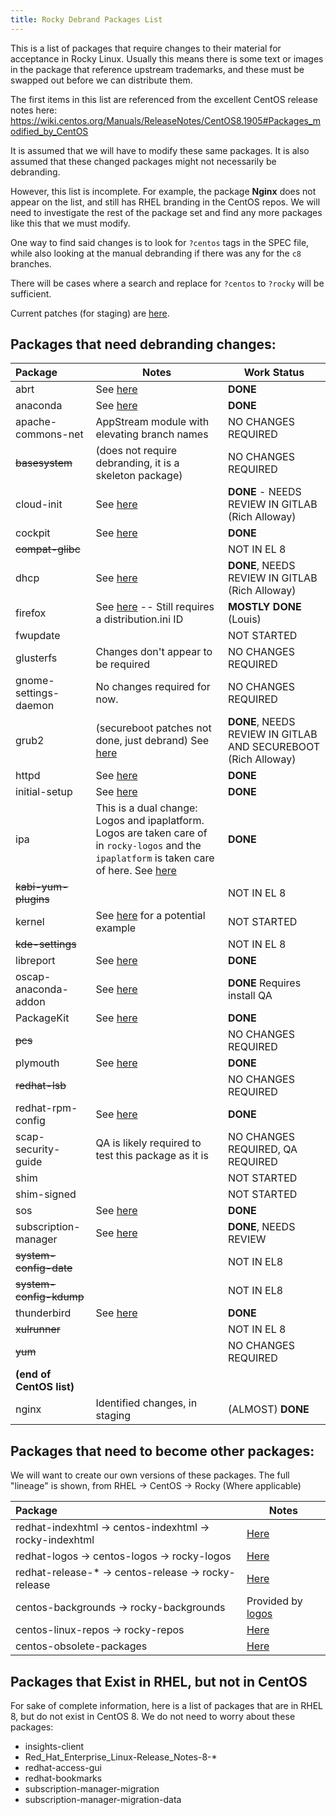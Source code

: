 ```yaml
---
title: Rocky Debrand Packages List
---
```


This is a list of packages that require changes to their material for acceptance in Rocky Linux.  Usually this means there is some text or images in the package that reference upstream trademarks, and these must be swapped out before we can distribute them.

The first items in this list are referenced from the excellent CentOS release notes here:  https://wiki.centos.org/Manuals/ReleaseNotes/CentOS8.1905#Packages_modified_by_CentOS

It is assumed that we will have to modify these same packages.  It is also assumed that these changed packages might not necessarily be debranding.

However, this list is incomplete.  For example, the package **Nginx** does not appear on the list, and still has RHEL branding in the CentOS repos.  We will need to investigate the rest of the package set and find any more packages like this that we must modify.

One way to find said changes is to look for `?centos` tags in the SPEC file, while also looking at the manual debranding if there was any for the `c8` branches.

There will be cases where a search and replace for `?centos` to `?rocky` will be sufficient.

Current patches (for staging) are [here](https://git.rockylinux.org/staging/patch).


## Packages that need debranding changes:

| Package  | Notes | Work Status  |
|:--------|--------------|-------------------------|
| abrt | See [here](https://git.rockylinux.org/staging/patch/abrt) | **DONE** |
| anaconda | See [here](https://git.rockylinux.org/staging/patch/anaconda) | **DONE** |
| apache-commons-net | AppStream module with elevating branch names | NO CHANGES REQUIRED |
| ~~basesystem~~ | (does not require debranding, it is a skeleton package) | NO CHANGES REQUIRED |
| cloud-init | See [here](https://git.rockylinux.org/staging/patch/cloud-init) | **DONE** - NEEDS REVIEW IN GITLAB (Rich Alloway) |
| cockpit | See [here](https://git.rockylinux.org/staging/patch/cockpit) | **DONE** |
| ~~compat-glibc~~ | | NOT IN EL 8 |
| dhcp | See [here](https://git.rockylinux.org/staging/patch/dhcp) | **DONE**, NEEDS REVIEW IN GITLAB (Rich Alloway) |
| firefox | See [here](https://git.rockylinux.org/staging/patch/firefox) -- Still requires a distribution.ini ID | **MOSTLY DONE** (Louis) |
| fwupdate | | NOT STARTED |
| glusterfs | Changes don't appear to be required | NO CHANGES REQUIRED |
| gnome-settings-daemon | No changes required for now. | NO CHANGES REQUIRED |
| grub2 | (secureboot patches not done, just debrand) See [here](https://git.rockylinux.org/staging/patch/grub2) | **DONE**, NEEDS REVIEW IN GITLAB AND SECUREBOOT (Rich Alloway) |
| httpd | See [here](https://git.centos.org/rpms/httpd/c/2f74eecf85362e67c403b7b1386a729da3e5c33d?branch=c8-stream-2.4) | **DONE** |
| initial-setup | See [here](https://git.rockylinux.org/staging/patch/initial-setup) | **DONE** |
| ipa | This is a dual change: Logos and ipaplatform. Logos are taken care of in `rocky-logos` and the `ipaplatform` is taken care of here. See [here](https://git.rockylinux.org/staging/patch/ipa) | **DONE** |
| ~~kabi-yum-plugins~~ | | NOT IN EL 8 |
| kernel | See [here](https://git.centos.org/rpms/kernel/c/20287bd53a5c2e87db2470380271b72ac8a1ed59?branch=c8) for a potential example | NOT STARTED |
| ~~kde-settings~~ | | NOT IN EL 8 |
| libreport | See [here](https://git.rockylinux.org/staging/patch/libreport) | **DONE** |
| oscap-anaconda-addon | See [here](https://git.rockylinux.org/staging/patch/oscap-anaconda-addon) | **DONE** Requires install QA |
| PackageKit | See [here](https://git.rockylinux.org/staging/patch/PackageKit) | **DONE** |
| ~~pcs~~ | | NO CHANGES REQUIRED |
| plymouth | See [here](https://git.rockylinux.org/staging/patch/plymouth) | **DONE** |
| ~~redhat-lsb~~ | | NO CHANGES REQUIRED |
| redhat-rpm-config | See [here](https://git.rockylinux.org/staging/patch/redhat-rpm-config) | **DONE** |
| scap-security-guide | QA is likely required to test this package as it is | NO CHANGES REQUIRED, QA REQUIRED |
| shim | | NOT STARTED |
| shim-signed | | NOT STARTED |
| sos | See [here](https://git.rockylinux.org/staging/patch/sos) | **DONE** |
| subscription-manager | See [here](https://git.rockylinux.org/staging/patch/subscription-manager) | **DONE**, NEEDS REVIEW |
| ~~system-config-date~~ | | NOT IN EL8 |
| ~~system-config-kdump~~ | | NOT IN EL8 |
| thunderbird | See [here](https://git.rockylinux.org/staging/patch/thunderbird) | **DONE** |
| ~~xulrunner~~ | | NOT IN EL 8 |
| ~~yum~~ | | NO CHANGES REQUIRED |
| **(end of CentOS list)**
| nginx | Identified changes, in staging | (ALMOST) **DONE** |

## Packages that need to become other packages:
We will want to create our own versions of these packages.  The full "lineage" is shown, from RHEL -> CentOS -> Rocky (Where applicable)

| Package  | Notes |
|:--------|--------------|
| redhat-indexhtml -> centos-indexhtml -> rocky-indexhtml | [Here](https://git.rockylinux.org/original/rpms/rocky-indexhtml) |
| redhat-logos -> centos-logos -> rocky-logos | [Here](https://git.rockylinux.org/original/rpms/rocky-logos) |
| redhat-release-*  -> centos-release -> rocky-release | [Here](https://git.rockylinux.org/original/rpms/rocky-release) |
| centos-backgrounds -> rocky-backgrounds | Provided by [logos](https://git.rockylinux.org/original/rpms/rocky-logos) |
| centos-linux-repos -> rocky-repos | [Here](https://git.rockylinux.org/original/rpms/rocky-repos) |
| centos-obsolete-packages | [Here](https://git.rockylinux.org/original/rpms/rocky-obsolete-packages) |

## Packages that Exist in RHEL, but not in CentOS
For sake of complete information, here is a list of packages that are in RHEL 8, but do not exist in CentOS 8.  We do not need to worry about these packages:

- insights-client
- Red_Hat_Enterprise_Linux-Release_Notes-8-*
- redhat-access-gui
- redhat-bookmarks
- subscription-manager-migration
- subscription-manager-migration-data
